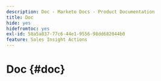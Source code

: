 ```yaml
---
description: Doc - Marketo Docs - Product Documentation
title: Doc
hide: yes
hidefromtoc: yes
exl-id: 58a5a837-77c6-44e1-9556-98dd682044b0
feature: Sales Insight Actions
---
```

# Doc {#doc}
